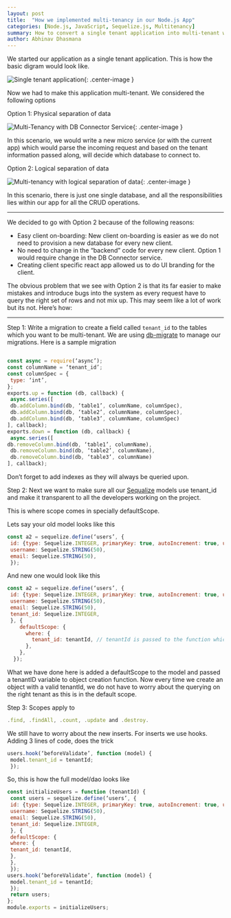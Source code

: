 ```yaml
---
layout: post
title:  "How we implemented multi-tenancy in our Node.js App"
categories: [Node.js, JavaScript, Sequelize.js, Multitenancy]
summary: How to convert a single tenant application into multi-tenant with Sequelize.js
author: Abhinav Dhasmana
---
```


We started our application as a single tenant application. This is how the basic digram would look like.

![Single tenant application](/images/blog/multi-tenancy/multi-tenancy-1.png){: .center-image }

Now we had to make this application multi-tenant. We considered the following options

Option 1: Physical separation of data

![Multi-Tenancy with DB Connector Service](/images/blog/multi-tenancy/multi-tenancy-2.png){: .center-image }

In this scenario, we would write a new micro service (or with the current app) which would parse the incoming request and based on the tenant information passed along, will decide which database to connect to.

Option 2: Logical separation of data

![Multi-tenancy with logical separation of data](/images/blog/multi-tenancy/multi-tenancy-3.png){: .center-image }

In this scenario, there is just one single database, and all the responsibilities lies within our app for all the CRUD operations.

---

We decided to go with Option 2 because of the following reasons:

* Easy client on-boarding: New client on-boarding is easier as we do not need to provision a new database for every new client.
* No need to change in the “backend” code for every new client. Option 1 would require change in the DB Connector service.
* Creating client specific react app allowed us to do UI branding for the client.


The obvious problem that we see with Option 2 is that its far easier to make mistakes and introduce bugs into the system as every request have to query the right set of rows and not mix up. This may seem like a lot of work but its not. Here’s how:

---

Step 1: Write a migration to create a field called `tenant_id` to the tables which you want to be multi-tenant. We are using [db-migrate] to manage our migrations. Here is a sample migration
```javascript

const async = require(‘async’);
const columnName = ‘tenant_id’;
const columnSpec = {
 type: ‘int’,
};
exports.up = function (db, callback) {
 async.series([
 db.addColumn.bind(db, ‘table1’, columnName, columnSpec),
 db.addColumn.bind(db, ‘table2’, columnName, columnSpec),
 db.addColumn.bind(db, ‘table3’, columnName, columnSpec)
], callback);
exports.down = function (db, callback) {
 async.series([
db.removeColumn.bind(db, ‘table1’, columnName),
 db.removeColumn.bind(db, ‘table2’, columnName),
 db.removeColumn.bind(db, ‘table3’, columnName)
], callback);

```
Don’t forget to add indexes as they will always be queried upon.

Step 2: Next we want to make sure all our [Sequalize] models use tenant_id and make it transparent to all the developers working on the project.

This is where scope comes in specially defaultScope.

Lets say your old model looks like this

``` javascript
const a2 = sequelize.define(‘users’, {
 id: {type: Sequelize.INTEGER, primaryKey: true, autoIncrement: true, unsigned: true},
 username: Sequelize.STRING(50),
 email: Sequelize.STRING(50),
 });
 ```
And new one would look like this

``` javascript
const a2 = sequelize.define(‘users’, {
 id: {type: Sequelize.INTEGER, primaryKey: true, autoIncrement: true, unsigned: true},
 username: Sequelize.STRING(50),
 email: Sequelize.STRING(50),
 tenant_id: Sequelize.INTEGER,
 }, {
    defaultScope: {
      where: {
        tenant_id: tenantId, // tenantId is passed to the function which initializes the object and this is the only way to create an object within the app
      },
    },
  });
  ```
What we have done here is added a defaultScope to the model and passed a tenantID variable to object creation function. Now every time we create an object with a valid tenantId, we do not have to worry about the querying on the right tenant as this is in the default scope.

Step 3: Scopes apply to

``` javascript
.find, .findAll, .count, .update and .destroy.
```
We still have to worry about the new inserts. For inserts we use hooks. Adding 3 lines of code, does the trick

``` javascript
users.hook(‘beforeValidate’, function (model) {
 model.tenant_id = tenantId;
 });
 ```
So, this is how the full model/dao looks like

``` javascript
const initializeUsers = function (tenantId) {
 const users = sequelize.define(‘users’, {
 id: {type: Sequelize.INTEGER, primaryKey: true, autoIncrement: true, unsigned: true},
 username: Sequelize.STRING(50),
 email: Sequelize.STRING(50),
 tenant_id: Sequelize.INTEGER,
 }, {
 defaultScope: {
 where: {
 tenant_id: tenantId,
 },
 },
 });
users.hook(‘beforeValidate’, function (model) {
 model.tenant_id = tenantId;
 });
 return users;
};
module.exports = initializeUsers;
```

[db-migrate]: https://github.com/db-migrate/node-db-migrate
[Sequalize]: https://sequelize.readthedocs.io/en/v3/